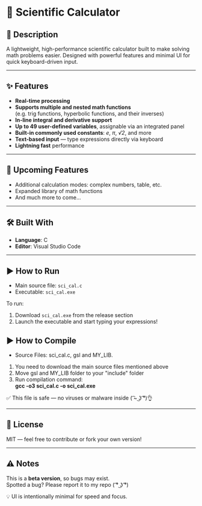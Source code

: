 # 🔢 Scientific Calculator

## 🧠 Description

A lightweight, high-performance scientific calculator built to make solving math problems easier. Designed with powerful features and minimal UI for quick keyboard-driven input.

---

## ✨ Features

- **Real-time processing**
- **Supports multiple and nested math functions**  
  (e.g. trig functions, hyperbolic functions, and their inverses)
- **In-line integral and derivative support**
- **Up to 49 user-defined variables**, assignable via an integrated panel
- **Built-in commonly used constants**: *e*, *π*, *√2*, and more
- **Text-based input** — type expressions directly via keyboard
- **Lightning fast** performance

---

## 🚧 Upcoming Features

- Additional calculation modes: complex numbers, table, etc.
- Expanded library of math functions
- And much more to come...

---

## 🛠 Built With

- **Language**: C
- **Editor**: Visual Studio Code

---

## ▶️ How to Run

- Main source file: `sci_cal.c`
- Executable: `sci_cal.exe`

To run:
1. Download `sci_cal.exe` from the release section
2. Launch the executable and start typing your expressions!

## ▶️ How to Compile
- Source Files: sci_cal.c, gsl and MY_LIB.
1. You need to download the main source files mentioned above
2. Move gsl and MY_LIB folder to your "include" folder
3. Run compilation command:  
  **gcc -o3 sci_cal.c -o sci_cal.exe**

✅ This file is safe — no viruses or malware inside ( ͡~ ͜ʖ ͡°)👌

---

## 📄 License

MIT — feel free to contribute or fork your own version!

---

## ⚠️ Notes

This is a **beta version**, so bugs may exist.  
Spotted a bug? Please report it to my repo ( ͡° ͜ʖ ͡°)

💡 UI is intentionally minimal for speed and focus.
